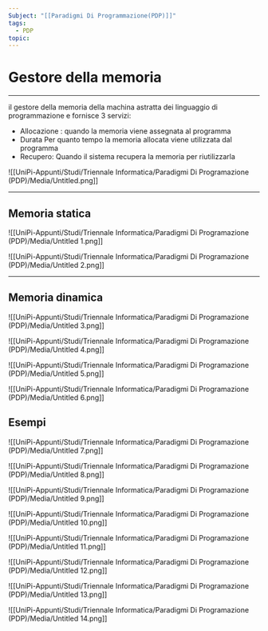```yaml
---
Subject: "[[Paradigmi Di Programmazione(PDP)]]"
tags:
  - PDP
topic:
---
```

# Gestore della memoria
---

il gestore della memoria della machina astratta dei linguaggio di programmazione e fornisce 3 servizi:

- Allocazione : quando la memoria viene assegnata al programma
- Durata Per quanto tempo la memoria allocata viene utilizzata dal programma
- Recupero: Quando il sistema recupera la
memoria per riutilizzarla

![[UniPi-Appunti/Studi/Triennale Informatica/Paradigmi Di Programazione (PDP)/Media/Untitled.png]]

---

## Memoria statica

![[UniPi-Appunti/Studi/Triennale Informatica/Paradigmi Di Programazione (PDP)/Media/Untitled 1.png]]

![[UniPi-Appunti/Studi/Triennale Informatica/Paradigmi Di Programazione (PDP)/Media/Untitled 2.png]]

---

## Memoria dinamica

![[UniPi-Appunti/Studi/Triennale Informatica/Paradigmi Di Programazione (PDP)/Media/Untitled 3.png]]

![[UniPi-Appunti/Studi/Triennale Informatica/Paradigmi Di Programazione (PDP)/Media/Untitled 4.png]]

![[UniPi-Appunti/Studi/Triennale Informatica/Paradigmi Di Programazione (PDP)/Media/Untitled 5.png]]

![[UniPi-Appunti/Studi/Triennale Informatica/Paradigmi Di Programazione (PDP)/Media/Untitled 6.png]]

## Esempi

![[UniPi-Appunti/Studi/Triennale Informatica/Paradigmi Di Programazione (PDP)/Media/Untitled 7.png]]

![[UniPi-Appunti/Studi/Triennale Informatica/Paradigmi Di Programazione (PDP)/Media/Untitled 8.png]]

![[UniPi-Appunti/Studi/Triennale Informatica/Paradigmi Di Programazione (PDP)/Media/Untitled 9.png]]

![[UniPi-Appunti/Studi/Triennale Informatica/Paradigmi Di Programazione (PDP)/Media/Untitled 10.png]]

![[UniPi-Appunti/Studi/Triennale Informatica/Paradigmi Di Programazione (PDP)/Media/Untitled 11.png]]

![[UniPi-Appunti/Studi/Triennale Informatica/Paradigmi Di Programazione (PDP)/Media/Untitled 12.png]]

![[UniPi-Appunti/Studi/Triennale Informatica/Paradigmi Di Programazione (PDP)/Media/Untitled 13.png]]

![[UniPi-Appunti/Studi/Triennale Informatica/Paradigmi Di Programazione (PDP)/Media/Untitled 14.png]]